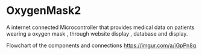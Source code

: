# OxygenMask2
A internet connected Microcontroller that provides medical data on patients wearing a oxygen mask , through website display , database and display. 

Flowchart of the components and connections
https://imgur.com/a/iGpPn8q
